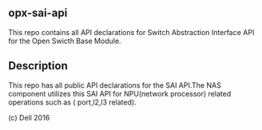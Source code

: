 opx-sai-api
-----------
This repo contains all API declarations for Switch Abstraction Interface API for the Open Swicth Base Module.


Description
-----------

This repo has all public API declarations for the SAI API.The NAS component utilizes this SAI API for NPU(network processor) related operations such as ( port,l2,l3 related). 

(c) Dell 2016
